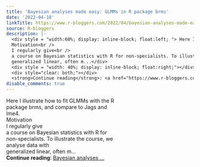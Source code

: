```yaml
---
title: 'Bayesian analyses made easy: GLMMs in R package brms'
date: '2022-04-18'
linkTitle: https://www.r-bloggers.com/2022/04/bayesian-analyses-made-easy-glmms-in-r-package-brms/
source: R-bloggers
description: |-
  <div style = "width:60%; display: inline-block; float:left; "> Here I illustrate how to fit GLMMs with the R package brms, and compare to Jags and lme4.<br />
  Motivation<br />
  I regularly give<br />
  a course on Bayesian statistics with R for non-specialists. To illustrate the course, we analyse data with<br />
  generalized linear, often m...</div>
  <div style = "width: 40%; display: inline-block; float:right;"></div>
  <div style="clear: both;"></div>
  <strong>Continue reading</strong>: <a href="https://www.r-bloggers.com/2022/04/bayesian-analyses-made-easy-glmms-in-r-package-brms/">Bayesian analyses ...
disable_comments: true
---
```

<div style = "width:60%; display: inline-block; float:left; "> Here I illustrate how to fit GLMMs with the R package brms, and compare to Jags and lme4.<br />
Motivation<br />
I regularly give<br />
a course on Bayesian statistics with R for non-specialists. To illustrate the course, we analyse data with<br />
generalized linear, often m...</div>
<div style = "width: 40%; display: inline-block; float:right;"></div>
<div style="clear: both;"></div>
<strong>Continue reading</strong>: <a href="https://www.r-bloggers.com/2022/04/bayesian-analyses-made-easy-glmms-in-r-package-brms/">Bayesian analyses ...